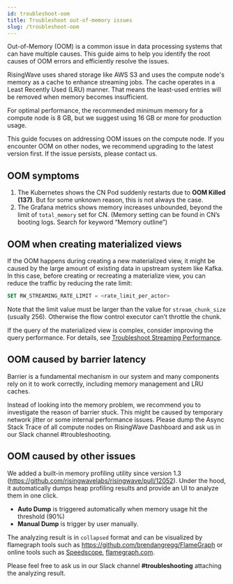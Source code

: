 ```yaml
---
id: troubleshoot-oom
title: Troubleshoot out-of-memory issues
slug: /troubleshoot-oom
---
```


Out-of-Memory (OOM) is a common issue in data processing systems that can have multiple causes. This guide aims to help you identify the root causes of OOM errors and efficiently resolve the issues.

RisingWave uses shared storage like AWS S3 and uses the compute node's memory as a cache to enhance streaming jobs. The cache operates in a Least Recently Used (LRU) manner. That means the least-used entries will be removed when memory becomes insufficient.

For optimal performance, the recommended minimum memory for a compute node is 8 GB, but we suggest using 16 GB or more for production usage.

This guide focuses on addressing OOM issues on the compute node. If you encounter OOM on other nodes, we recommend upgrading to the latest version first. If the issue persists, please contact us.

## OOM symptoms

1. The Kubernetes shows the CN Pod suddenly restarts due to **OOM Killed (137)**. But for some unknown reason, this is not always the case.
2. The Grafana metrics shows memory increases unbounded, beyond the limit of `total_memory` set for CN. (Memory setting can be found in CN’s booting logs. Search for keyword “Memory outline”)

## OOM when creating materialized views

If the OOM happens during creating a new materialized view, it might be caused by the large amount of existing data in upstream system like Kafka. In this case, before creating or recreating a materialize view, you can reduce the traffic by reducing the rate limit:

```sql
SET RW_STREAMING_RATE_LIMIT = <rate_limit_per_actor> 
```

Note that the limit value must be larger than the value for `stream_chunk_size` (usually 256). Otherwise the flow control executor can’t throttle the chunk.

If the query of the materialized view is complex, consider improving the query performance. For details, see [Troubleshoot Streaming Performance](https://www.notion.so/Troubleshoot-Streaming-Performance-e60dad4c420c4e5ea320252069ed3670?pvs=21).

## OOM caused by barrier latency

Barrier is a fundamental mechanism in our system and many components rely on it to work correctly, including memory management and LRU caches.

Instead of looking into the memory problem, we recommend you to investigate the reason of barrier stuck. This might be caused by temporary network jitter or some internal performance issues. Please dump the Async Stack Trace of all compute nodes on RisingWave Dashboard and ask us in our Slack channel #troubleshooting.

## OOM caused by other issues

We added a built-in memory profiling utility since version 1.3 (<https://github.com/risingwavelabs/risingwave/pull/12052>). Under the hood, it automatically dumps heap profiling results and provide an UI to analyze them in one click.

- **Auto Dump** is triggered automatically when memory usage hit the threshold (90%)
- **Manual Dump** is trigger by user manually.

The analyzing result is in `collapsed` format and can be visualized by flamegraph tools such as <https://github.com/brendangregg/FlameGraph> or online tools such as [Speedscope](https://www.speedscope.app/), [flamegraph.com](https://flamegraph.com/).

Please feel free to ask us in our Slack channel **#troubleshooting** attaching the analyzing result.
